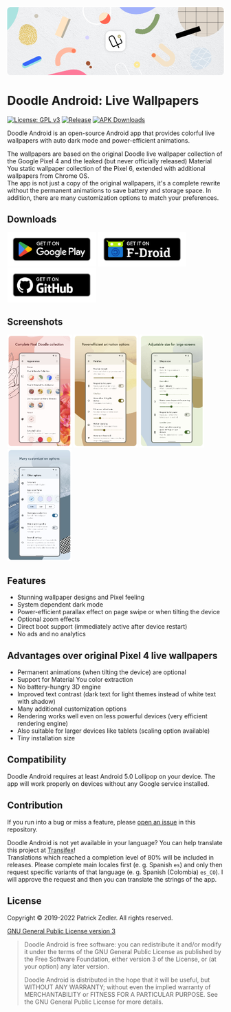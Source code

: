 <img src="assets/header.png" />

# Doodle Android: Live Wallpapers

[![License: GPL v3](https://img.shields.io/badge/License-GPLv3-blue.svg)](https://www.gnu.org/licenses/gpl-3.0)  [![Release](https://img.shields.io/github/v/release/patzly/doodle-android?label=Release)](https://github.com/patzly/doodle-android/releases)  [![APK Downloads](https://img.shields.io/github/downloads/patzly/doodle-android/total.svg?label=APK%20Downloads)](https://github.com/patzly/doodle-android/releases)

Doodle Android is an open-source Android app that provides colorful live wallpapers with auto dark mode and power-efficient animations.

The wallpapers are based on the original Doodle live wallpaper collection of the Google Pixel 4 and the leaked (but never officially released) Material You static wallpaper collection of the Pixel 6, extended with additional wallpapers from Chrome OS.  
The app is not just a copy of the original wallpapers, it's a complete rewrite without the permanent animations to save battery and storage space. In addition, there are many customization options to match your preferences.

## Downloads

<a href='https://play.google.com/store/apps/details?id=xyz.zedler.patrick.doodle'><img alt='Get it on Google Play' height="80" src='assets/badge_playstore.png'/></a>
<a href='https://f-droid.org/en/packages/xyz.zedler.patrick.doodle/'><img alt='Get it on F-Droid' height="80" src='assets/badge_fdroid.png'/></a>
<a href='https://github.com/patzly/doodle-android/releases'><img alt='Get it on GitHub' height="80" src='assets/badge_github.png'/></a>

## Screenshots

<a href="https://raw.githubusercontent.com/patzly/doodle-android/master/assets/screen1.png"><img src="assets/screen1.png" width="150px"/></a>
<a href="https://raw.githubusercontent.com/patzly/doodle-android/master/assets/screen2.png"><img src="assets/screen2.png" width="150px"/></a>
<a href="https://raw.githubusercontent.com/patzly/doodle-android/master/assets/screen3.png"><img src="assets/screen3.png" width="150px"/></a>
<a href="https://raw.githubusercontent.com/patzly/doodle-android/master/assets/screen4.png"><img src="assets/screen4.png" width="150px"/></a>

## Features

* Stunning wallpaper designs and Pixel feeling
* System dependent dark mode
* Power-efficient parallax effect on page swipe or when tilting the device
* Optional zoom effects
* Direct boot support (immediately active after device restart)
* No ads and no analytics

## Advantages over original Pixel 4 live wallpapers

* Permanent animations (when tilting the device) are optional
* Support for Material You color extraction
* No battery-hungry 3D engine
* Improved text contrast (dark text for light themes instead of white text with shadow)
* Many additional customization options
* Rendering works well even on less powerful devices (very efficient rendering engine)
* Also suitable for larger devices like tablets (scaling option available)
* Tiny installation size

## Compatibility

Doodle Android requires at least Android 5.0 Lollipop on your device. The app will work properly on devices without any Google service installed.

## Contribution

If you run into a bug or miss a feature, please [open an issue](https://github.com/patzly/doodle-android/issues) in this repository.

Doodle Android is not yet available in your language? You can help translate this project at [Transifex](https://www.transifex.com/patzly/doodle-android)!  
Translations which reached a completion level of 80% will be included in releases.
Please complete main locales first (e. g. Spanish `es`) and only then request specific variants of that language (e. g. Spanish (Colombia) `es_CO`). I will approve the request and then you can translate the strings of the app.

## License

Copyright &copy; 2019-2022 Patrick Zedler. All rights reserved.

[GNU General Public License version 3](https://www.gnu.org/licenses/gpl.txt)

> Doodle Android is free software: you can redistribute it and/or modify it under the terms of the GNU General Public License as published by the Free Software Foundation, either version 3 of the License, or (at your option) any later version.
>
> Doodle Android is distributed in the hope that it will be useful, but WITHOUT ANY WARRANTY; without even the implied warranty of MERCHANTABILITY or FITNESS FOR A PARTICULAR PURPOSE. See the GNU General Public License for more details.
